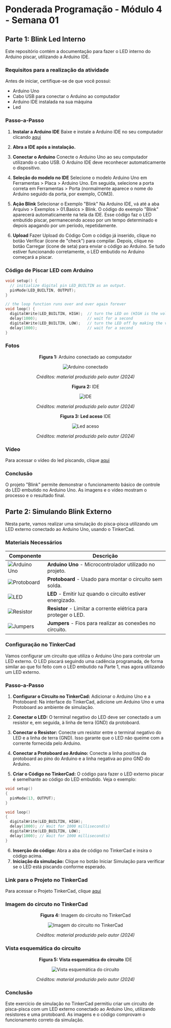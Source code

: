 # Ponderada Programação - Módulo 4 - Semana 01

## Parte 1: Blink Led Interno

Este repositório contém a documentação para fazer o LED interno do Arduino piscar, utilizando a Arduino IDE.

### Requisitos para a realização da atividade
Antes de iniciar, certifique-se de que você possui:

- Arduino Uno
- Cabo USB para conectar o Arduino ao computador
- Arduino IDE instalada na sua máquina
- Led

### Passo-a-Passo

1. **Instalar a Arduino IDE**
Baixe e instale a Arduino IDE no seu computador clicando [aqui](https://www.arduino.cc/en/software)
2. **Abra a IDE após a instalação.**
3. **Conectar o Arduino**
Conecte o Arduino Uno ao seu computador utilizando o cabo USB. O Arduino IDE deve reconhecer automaticamente o dispositivo.
4. **Seleção do modelo no IDE**
Selecione o modelo Arduino Uno em Ferramentas > Placa > Arduino Uno. Em seguida, selecione a porta correta em Ferramentas > Porta (normalmente aparece o nome do Arduino seguido da porta, por exemplo, COM3).

4. **Ação Blink** Selecionar o Exemplo "Blink"
Na Arduino IDE, vá até a aba Arquivo > Exemplos > 01.Basics > Blink.
O código do exemplo "Blink" aparecerá automaticamente na tela da IDE.
Esse código faz o LED embutido piscar, permanecendo aceso por um tempo determinado e depois apagando por um período, repetidamente.

4. **Upload** Fazer Upload do Código
Com o código já inserido, clique no botão Verificar (ícone de "check") para compilar.
Depois, clique no botão Carregar (ícone de seta) para enviar o código ao Arduino.
Se tudo estiver funcionando corretamente, o LED embutido no Arduino começará a piscar.

### Código de Piscar LED com Arduino

```cpp
void setup() {
  // initialize digital pin LED_BUILTIN as an output.
  pinMode(LED_BUILTIN, OUTPUT);
}

// the loop function runs over and over again forever
void loop() {
  digitalWrite(LED_BUILTIN, HIGH);  // turn the LED on (HIGH is the voltage level)
  delay(1000);                      // wait for a second
  digitalWrite(LED_BUILTIN, LOW);   // turn the LED off by making the voltage LOW
  delay(1000);                      // wait for a second
}
```

### Fotos

<div align="center">
  <p><strong>Figura 1:</strong> Arduino conectado ao computador</p>
  <img src="assets/arduino_conectado_na_maquina.jpg" alt="Arduino conectado" />
  <p><em>Créditos: material produzido pelo autor (2024)</em></p>
</div>

<div align="center">
  <p><strong>Figura 2:</strong> IDE </p>
  <img src="assets/IDE.jpg" alt="IDE" />
  <p><em>Créditos: material produzido pelo autor (2024)</em></p>
</div>

<div align="center">
  <p><strong>Figura 3: Led aceso</strong> IDE </p>
  <img src="assets/led_aceso.jpg" alt="Led aceso" />
  <p><em>Créditos: material produzido pelo autor (2024)</em></p>
</div>

### Vídeo

Para acessar o vídeo do led piscando, clique [aqui](https://github.com/zzaved/PONDERADA-PROG-M4-S1/blob/main/assets/video_blink.mp4) </a>

### Conclusão
O projeto "Blink" permite demonstrar o funcionamento básico de controle do LED embutido no Arduino Uno. As imagens e o vídeo mostram o processo e o resultado final.

## Parte 2: Simulando Blink Externo

Nesta parte, vamos realizar uma simulação do pisca-pisca utilizando um LED externo conectado ao Arduino Uno, usando o TinkerCad.

### Materiais Necessários

| Componente        | Descrição                                |
|-------------------|------------------------------------------|
| ![Arduino Uno](assets/arduinouno.png) | **Arduino Uno** - Microcontrolador utilizado no projeto. |
| ![Protoboard](assets/protoboard.png) | **Protoboard** - Usado para montar o circuito sem solda. |
| ![LED](assets/led.png) | **LED** - Emitir luz quando o circuito estiver energizado. |
| ![Resistor](assets/resistor.png) | **Resistor** - Limitar a corrente elétrica para proteger o LED. |
| ![Jumpers](assets/jumper.png) | **Jumpers** - Fios para realizar as conexões no circuito. |


### Configuração no TinkerCad
Vamos configurar um circuito que utiliza o Arduino Uno para controlar um LED externo. O LED piscará seguindo uma cadência programada, de forma similar ao que foi feito com o LED embutido na Parte 1, mas agora utilizando um LED externo.

### Passo-a-Passo

1. **Configurar o Circuito no TinkerCad:**
Adicionar o Arduino Uno e a Protoboard:
Na interface do TinkerCad, adicione um Arduino Uno e uma Protoboard ao ambiente de simulação.

2. **Conectar o LED:**
O terminal negativo do LED deve ser conectado a um resistor e, em seguida, à linha de terra (GND) da protoboard.

3. **Conectar o Resistor:**
Conecte um resistor entre o terminal negativo do LED e a linha de terra (GND). Isso garante que o LED não queime com a corrente fornecida pelo Arduino.

4. **Conectar a Protoboard ao Arduino:**
Conecte a linha positiva da protoboard ao pino do Arduino e a linha negativa ao pino GND do Arduino.

5. **Criar o Código no TinkerCad:**
O código para fazer o LED externo piscar é semelhante ao código do LED embutido. Veja o exemplo:

``` cpp
void setup()
{
  pinMode(13, OUTPUT);
}

void loop()
{
  digitalWrite(LED_BUILTIN, HIGH);
  delay(1000); // Wait for 1000 millisecond(s)
  digitalWrite(LED_BUILTIN, LOW);
  delay(1000); // Wait for 1000 millisecond(s)
}
```

6. **Inserção do código:** Abra a aba de código no TinkerCad e insira o código acima.
7. **Iniciação da simulação:** Clique no botão Iniciar Simulação para verificar se o LED está piscando conforme esperado.

### Link para o Projeto no TinkerCad

Para acessar o Projeto TinkerCad, clique [aqui](https://inteli-college.slack.com/archives/D06JX31RHRC/p1729079859808329)

### Imagem do circuto no TinkerCad

<div align="center">
  <p><strong>Figura 4:</strong>  Imagem do circuito no TinkerCad </p>
  <img src="assets/Dazzling Uusam-Migelo.png" alt="Imagem do circuito no TinkerCad" />
  <p><em>Créditos: material produzido pelo autor (2024)</em></p>
</div>

### Vista esquemática do circuito

<div align="center">
  <p><strong>Figura 5: Vista esquemática do circuito</strong> IDE </p>
  <img src="assets/vista_esquematica.jpg" alt="Vista esquemática do circuito" />
  <p><em>Créditos: material produzido pelo autor (2024)</em></p>
</div>

### Conclusão
Este exercício de simulação no TinkerCad permitiu criar um circuito de pisca-pisca com um LED externo conectado ao Arduino Uno, utilizando resistores e uma protoboard. As imagens e o código comprovam o funcionamento correto da simulação.